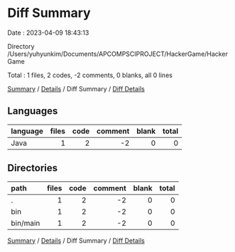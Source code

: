 # Diff Summary

Date : 2023-04-09 18:43:13

Directory /Users/yuhyunkim/Documents/APCOMPSCIPROJECT/HackerGame/HackerGame

Total : 1 files,  2 codes, -2 comments, 0 blanks, all 0 lines

[Summary](results.md) / [Details](details.md) / Diff Summary / [Diff Details](diff-details.md)

## Languages
| language | files | code | comment | blank | total |
| :--- | ---: | ---: | ---: | ---: | ---: |
| Java | 1 | 2 | -2 | 0 | 0 |

## Directories
| path | files | code | comment | blank | total |
| :--- | ---: | ---: | ---: | ---: | ---: |
| . | 1 | 2 | -2 | 0 | 0 |
| bin | 1 | 2 | -2 | 0 | 0 |
| bin/main | 1 | 2 | -2 | 0 | 0 |

[Summary](results.md) / [Details](details.md) / Diff Summary / [Diff Details](diff-details.md)